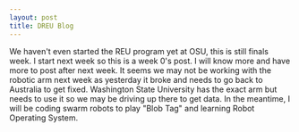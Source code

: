 ```yaml
---
layout: post
title: DREU Blog
---
```


We haven't even started the REU program yet at OSU, this is still finals week. I start next week so this is a week 0's post. I will know more and have more to post after next week. It seems we may not be working with the robotic arm next week as yesterday it broke and needs to go back to Australia to get fixed. Washington State University has the exact arm but needs to use it so we may be driving up there to get data. In the meantime, I will be coding swarm robots to play "Blob Tag" and learning Robot Operating System.
